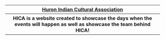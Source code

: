 

<table>
  <tr>
     <th><a href="https://abitsalihu.github.io/hica/">Huron Indian Cultural Association</a> </th>
  </tr>
  
  <tr>
    <th>HICA is a website created to showcase the days when the events will happen as well as showcase the team behind HICA!</th>
  </tr>

</table>
